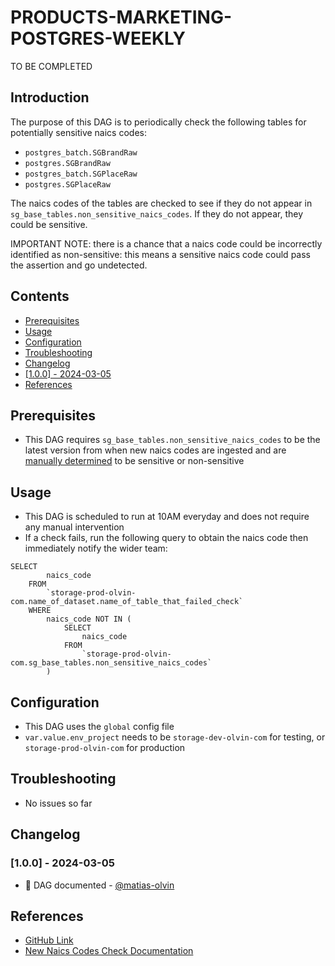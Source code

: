 # PRODUCTS-MARKETING-POSTGRES-WEEKLY

TO BE COMPLETED

## Introduction
The purpose of this DAG is to periodically check the following tables for potentially sensitive naics codes:
- `postgres_batch.SGBrandRaw`
- `postgres.SGBrandRaw`
- `postgres_batch.SGPlaceRaw`
- `postgres.SGPlaceRaw`

The naics codes of the tables are checked to see if they do not appear in `sg_base_tables.non_sensitive_naics_codes`. If they do not appear, they could be sensitive.

IMPORTANT NOTE: there is a chance that a naics code could be incorrectly identified as non-sensitive: this means a sensitive naics code could pass the assertion and go undetected.

## Contents
- [Prerequisites](#prerequisites)
- [Usage](#usage)
- [Configuration](#configuration)
- [Troubleshooting](#troubleshooting)<!-- - [\[2024-01-01\]](#2024-01-01) -->
- [Changelog](#changelog)
- [\[1.0.0\] - 2024-03-05](#100---2024-03-05)
- [References](#references)

## Prerequisites
- This DAG requires `sg_base_tables.non_sensitive_naics_codes` to be the latest version from when new naics codes are ingested and are [manually determined](https://github.com/olvin-com/airflow-dags/blob/main/dags/processes-smc-sg-places-dynamic/steps/naics_codes/update_new_naics_codes_sensitivity_check.py) to be sensitive or non-sensitive

## Usage
- This DAG is scheduled to run at 10AM everyday and does not require any manual intervention
- If a check fails, run the following query to obtain the naics code then immediately notify the wider team:
```
SELECT
        naics_code
    FROM
        `storage-prod-olvin-com.name_of_dataset.name_of_table_that_failed_check`
    WHERE
        naics_code NOT IN (
            SELECT
                naics_code
            FROM
                `storage-prod-olvin-com.sg_base_tables.non_sensitive_naics_codes`
        )
```

## Configuration
- This DAG uses the `global` config file
- `var.value.env_project` needs to be `storage-dev-olvin-com` for testing, or `storage-prod-olvin-com` for production

## Troubleshooting
<!-- ### [2024-01-01] -->
- No issues so far

## Changelog
<!-- start at 1.0.0 (x.y.z) small patches increase z, new features increase y, major changes increase x -->
### [1.0.0] - 2024-03-05
- :tada: DAG documented - [@matias-olvin](https://github.com/matias-olvin)

## References
- [GitHub Link](https://github.com/olvin-com/airflow-dags/tree/main/dags/products-postgres-daily-asserts)
- [New Naics Codes Check Documentation](https://github.com/olvin-com/airflow-dags/blob/main/dags/processes-smc-sg-places-dynamic/README.md#places-1)